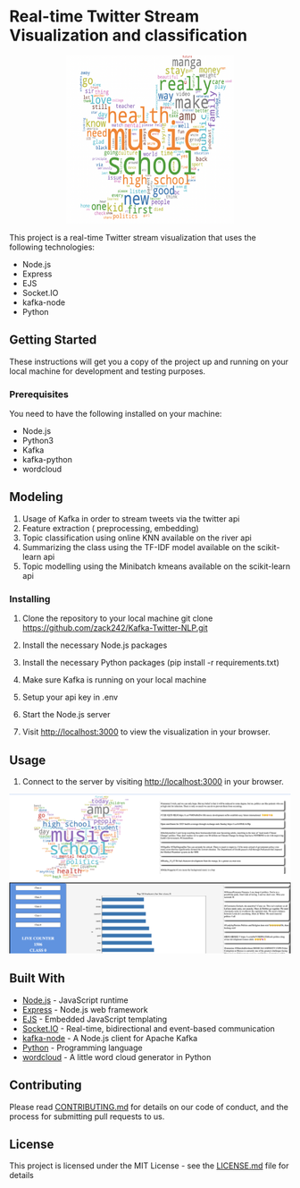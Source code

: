 # Real-time Twitter Stream Visualization and classification

<p align="center">
  <img height="300px" width="300px" src="./python/tmp/logo.png">
</p>



This project is a real-time Twitter stream visualization that uses the following technologies:
- Node.js
- Express
- EJS
- Socket.IO
- kafka-node
- Python


## Getting Started

These instructions will get you a copy of the project up and running on your local machine for development and testing purposes.

### Prerequisites

You need to have the following installed on your machine:
- Node.js
- Python3
- Kafka
- kafka-python
- wordcloud

## Modeling
1. Usage of Kafka in order to stream tweets via the twitter api
2. Feature extraction ( preprocessing, embedding)
3. Topic classification using online KNN available on the river api
4. Summarizing the class using the TF-IDF model available on the scikit-learn api
5. Topic modelling using the Minibatch kmeans available on the scikit-learn api 

### Installing

1. Clone the repository to your local machine
git clone https://github.com/zack242/Kafka-Twitter-NLP.git

2. Install the necessary Node.js packages

3. Install the necessary Python packages (pip install -r requirements.txt)

4. Make sure Kafka is running on your local machine

5. Setup your api key in .env

6. Start the Node.js server

7. Visit [http://localhost:3000](http://localhost:3000) to view the visualization in your browser.



## Usage

1. Connect to the server by visiting [http://localhost:3000](http://localhost:3000) in your browser.

<p align="center">
  <img src="./python/tmp/webpage.png">
</p>

## Built With

* [Node.js](https://nodejs.org/) - JavaScript runtime
* [Express](https://expressjs.com/) - Node.js web framework
* [EJS](https://ejs.co/) - Embedded JavaScript templating
* [Socket.IO](https://socket.io/) - Real-time, bidirectional and event-based communication
* [kafka-node](https://github.com/SOHU-Co/kafka-node) - A Node.js client for Apache Kafka
* [Python](https://www.python.org/) - Programming language
* [wordcloud](https://github.com/amueller/word_cloud) - A little word cloud generator in Python

## Contributing

Please read [CONTRIBUTING.md](https://gist.github.com/PurpleBooth/b24679402957c63ec426) for details on our code of conduct, and the process for submitting pull requests to us.

## License

This project is licensed under the MIT License - see the [LICENSE.md](LICENSE.md) file for details
